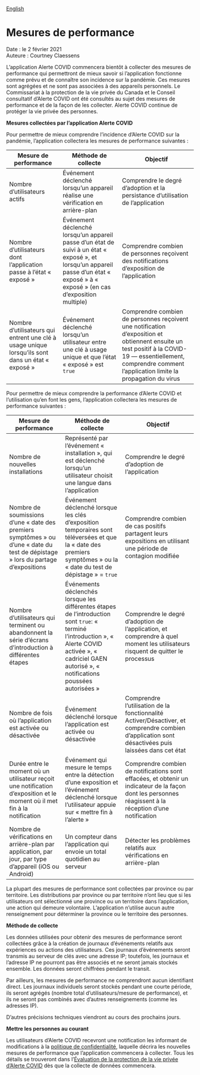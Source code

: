 [English](https://github.com/cds-snc/covid-alert-documentation/blob/main/product/metrics.md)

# Mesures de performance

Date : le 2 février 2021 \
Auteure : Courtney Claessens

L’application Alerte COVID commencera bientôt à collecter des mesures de performance qui permettront de mieux savoir si l’application fonctionne comme prévu et de connaître son incidence sur la pandémie. Ces mesures sont agrégées et ne sont pas associées à des appareils personnels. Le Commissariat à la protection de la vie privée du Canada et le Conseil consultatif d’Alerte COVID ont été consultés au sujet des mesures de performance et de la façon de les collecter. Alerte COVID continue de protéger la vie privée des personnes.

**Mesures collectées par l’application Alerte COVID**

Pour permettre de mieux comprendre l’incidence d’Alerte COVID sur la pandémie, l’application collectera les mesures de performance suivantes :

| Mesure de performance                                                                            | Méthode de collecte                                                                                                                                                                | Objectif                                                                                                                                                                                                       |
|--------------------------------------------------------------------------------------------------|------------------------------------------------------------------------------------------------------------------------------------------------------------------------------------|----------------------------------------------------------------------------------------------------------------------------------------------------------------------------------------------------------------|
| Nombre d’utilisateurs actifs                                                                     | Événement déclenché lorsqu’un appareil réalise une vérification en arrière-plan                                                                                                    | Comprendre le degré d’adoption et la persistance d’utilisation de l’application                                                                                                                                |
| Nombre d’utilisateurs dont l’application passe à l’état « exposé »                               | Événement déclenché lorsqu’un appareil passe d’un état de suivi à un état « exposé », et lorsqu’un appareil passe d’un état « exposé » à « exposé » (en cas d’exposition multiple) | Comprendre combien de personnes reçoivent des notifications d’exposition de l’application                                                                                                                      |
| Nombre d’utilisateurs qui entrent une clé à usage unique lorsqu’ils sont dans un état « exposé » | Événement déclenché lorsqu’un utilisateur entre une clé à usage unique et que l’état « exposé » est `true`                                                                         | Comprendre combien de personnes reçoivent une notification d’exposition et obtiennent ensuite un test positif à la COVID-19 — essentiellement, comprendre comment l’application limite la propagation du virus |

Pour permettre de mieux comprendre la performance d’Alerte COVID et l’utilisation qu’en font les gens, l’application collectera les mesures de performance suivantes :

| Mesure de performance                                                                                                            | Méthode de collecte                                                                                                                                                                                          | Objectif                                                                                                                                                |
|----------------------------------------------------------------------------------------------------------------------------------|--------------------------------------------------------------------------------------------------------------------------------------------------------------------------------------------------------------|---------------------------------------------------------------------------------------------------------------------------------------------------------|
| Nombre de nouvelles installations                                                                                                | Représenté par l’événement « installation », qui est déclenché lorsqu’un utilisateur choisit une langue dans l’application                                                                                   | Comprendre le degré d’adoption de l’application                                                                                                         |
| Nombre de soumissions d’une « date des premiers symptômes » ou d’une « date du test de dépistage » lors du partage d’expositions | Événement déclenché lorsque les clés d’exposition temporaires sont téléversées et que la « date des premiers symptômes » ou la « date du test de dépistage » = `true`                                        | Comprendre combien de cas positifs partagent leurs expositions en utilisant une période de contagion modifiée                                           |
| Nombre d’utilisateurs qui terminent ou abandonnent la série d’écrans d’introduction à différentes étapes                         | Événements déclenchés lorsque les différentes étapes de l’introduction sont `true`: « terminé l’introduction », « Alerte COVID activée », « cadriciel GAEN autorisé », « notifications poussées autorisées » | Comprendre le degré d’adoption de l’application, et comprendre à quel moment les utilisateurs risquent de quitter le processus                          |
| Nombre de fois où l’application est activée ou désactivée                                                                        | Événement déclenché lorsque l’application est activée ou désactivée                                                                                                                                          | Comprendre l’utilisation de la fonctionnalité Activer/Désactiver, et comprendre combien d’application sont désactivées puis laissées dans cet état      |
| Durée entre le moment où un utilisateur reçoit une notification d’exposition et le moment où il met fin à la notification        | Événement qui mesure le temps entre la détection d’une exposition et l’événement déclenché lorsque l’utilisateur appuie sur « mettre fin à l’alerte »                                                        | Comprendre combien de notifications sont effacées, et obtenir un indicateur de la façon dont les personnes réagissent à la réception d’une notification |
| Nombre de vérifications en arrière-plan par application, par jour, par type d’appareil (iOS ou Android)                          | Un compteur dans l’application qui envoie un total quotidien au serveur                                                                                                                                      | Détecter les problèmes relatifs aux vérifications en arrière-plan                                                                                       |

La plupart des mesures de performance sont collectées par province ou par territoire. Les distributions par province ou par territoire n’ont lieu que si les utilisateurs ont sélectionné une province ou un territoire dans l’application, une action qui demeure volontaire. L’application n’utilise aucun autre renseignement pour déterminer la province ou le territoire des personnes.

**Méthode de collecte**

Les données utilisées pour obtenir des mesures de performance seront collectées grâce à la création de journaux d’événements relatifs aux expériences ou actions des utilisateurs. Ces journaux d’événements seront transmis au serveur de clés avec une adresse IP; toutefois, les journaux et l’adresse IP ne pourront pas être associés et ne seront jamais stockés ensemble. Les données seront chiffrées pendant le transit.

Par ailleurs, les mesures de performance ne comprendront aucun identifiant direct. Les journaux individuels seront stockés pendant une courte période, ils seront agrégés (nombre total d’utilisateurs/mesure de performance), et ils ne seront pas combinés avec d’autres renseignements (comme les adresses IP). 

D’autres précisions techniques viendront au cours des prochains jours.

**Mettre les personnes au courant**

Les utilisateurs d’Alerte COVID recevront une notification les informant de modifications à la [politique de confidentialité](https://www.canada.ca/fr/sante-publique/services/maladies/maladie-coronavirus-covid-19/alerte-covid/politique-confidentialite.html), laquelle décrira les nouvelles mesures de performance que l’application commencera à collecter. Tous les détails se trouveront dans l’[Évaluation de la protection de la vie privée d’Alerte COVID](https://www.canada.ca/fr/sante-publique/services/maladies/maladie-coronavirus-covid-19/alerte-covid/politique-confidentialite/evaluation.html) dès que la collecte de données commencera. 

